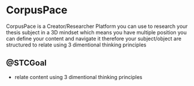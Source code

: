 # CorpusPace
CorpusPace is a Creator/Researcher Platform you can use to research your thesis subject in a 3D mindset which means you have multiple position you can define your content and navigate it therefore your subject/object are structured to relate using 3 dimentional thinking principles

## @STCGoal
* relate content using 3 dimentional thinking principles
